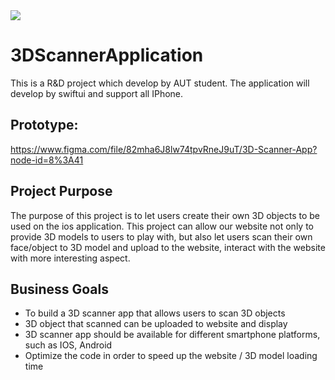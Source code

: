 <img src="/ScannerApplication/Assets.xcassets/icon.imageset/icon.png">

# 3DScannerApplication
This is a R&D project which develop by AUT student. The application will develop by swiftui
and support all IPhone. 

## Prototype:
https://www.figma.com/file/82mha6J8lw74tpvRneJ9uT/3D-Scanner-App?node-id=8%3A41


## Project Purpose 
The purpose of this project is to let users create their own 3D objects to be used on the ios application. This project can allow our website not only to provide 3D models to users to play with, but also let users scan their own face/object to 3D model and upload to the website, interact with the website with more interesting aspect. 

## Business Goals 
- To build a 3D scanner app that allows users to scan 3D objects 
- 3D object that scanned can be uploaded to website and display 
- 3D scanner app should be available for different smartphone platforms, such as IOS, Android 
- Optimize the code in order to speed up the website / 3D model loading time 
